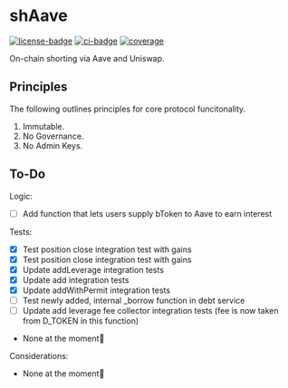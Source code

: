 # shAave

[![license-badge](https://img.shields.io/badge/license-MIT-yellow)](https://github.com/chainrule-labs/shaave-contracts/blob/main/LICENSE.md)
[![ci-badge](https://img.shields.io/github/actions/workflow/status/chainrule-labs/shaave-contracts/ci.yml?branch=main&logo=github&label=CI)](https://github.com/chainrule-labs/shaave-contracts/actions)
[![coverage](https://img.shields.io/codecov/c/github/chainrule-labs/shaave-contracts?token=K4Q3GAWUPJ&label=coverage&logo=codecov)](https://codecov.io/gh/chainrule-labs/shaave-contracts)

On-chain shorting via Aave and Uniswap.

## Principles

The following outlines principles for core protocol funcitonality.

1. Immutable.
2. No Governance.
3. No Admin Keys.

## To-Do

Logic:

-   [ ] Add function that lets users supply bToken to Aave to earn interest

Tests:

-   [x] Test position close integration test with gains
-   [x] Test position close integration test with gains
-   [x] Update addLeverage integration tests
-   [x] Update add integration tests
-   [x] Update addWithPermit integration tests
-   [ ] Test newly added, internal \_borrow function in debt service
-   [ ] Update add leverage fee collector integration tests (fee is now taken from D_TOKEN in this function)

-   None at the moment🙂

Considerations:

-   None at the moment🙂
